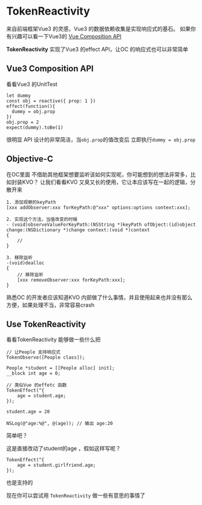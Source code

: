 
# TokenReactivity

来自前端框架Vue3 的灵感，Vue3 的数据依赖收集是实现响应式的基石。
如果你有兴趣可以看一下Vue3的 [Vue Composition API](https://composition-api.vuejs.org/#basic-example)

**TokenReactivity** 实现了Vue3 的effect API，让OC 的响应式也可以非常简单

## Vue3 Composition API

看看Vue3 的UnitTest

```
let dummy
const obj = reactive({ prop: 1 })
effect(function(){
  dummy = obj.prop
})
obj.prop = 2
expect(dummy).toBe(1)
```
很明显 API 设计的非常简洁，当`obj.prop`的值改变后 立即执行`dummy = obj.prop`

## Objective-C

在OC里面 不借助其他框架想要监听该如何实现呢，你可能想到的想法非常多，比如封装KVO？
让我们看看KVO 又臭又长的使用，它让本应该写在一起的逻辑，分散开来

```
1. 添加观察的keyPath
[xxx addObserver:xxx forKeyPath:@"xxx" options:options context:xxx];

2. 实现这个方法，当值改变的时候
- (void)observeValueForKeyPath:(NSString *)keyPath ofObject:(id)object change:(NSDictionary *)change context:(void *)context
{
    // 
}

3. 移除监听
-(void)dealloc
{
    // 移除监听
    [xxx removeObserver:xxx forKeyPath:xxx];
}

```

熟悉OC 的开发者应该知道KVO 内部做了什么事情，并且使用起来也并没有那么方便，如果处理不当，非常容易crash 

## Use TokenReactivity

看看TokenReactivity 能够做一些什么把

```
// 让People 支持响应式
TokenObserve([People class]);

People *student = [[People alloc] init];
__block int age = 0;

// 类似Vue 的effetc 函数
TokenEffect(^{
    age = student.age;
});

student.age = 20

NSLog(@"age:%@", @(age)); // 输出 age:20
```
简单吧？

这是直接改动了student的age ，假如这样写呢？

```
TokenEffect(^{
    age = student.girlfriend.age;
});
```

也是支持的

现在你可以尝试用 `TokenReactivity` 做一些有意思的事情了







